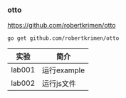 ### otto
https://github.com/robertkrimen/otto

`go get github.com/robertkrimen/otto`

|实验|简介|
|---|---|
|lab001|运行example|
|lab002|运行js文件|